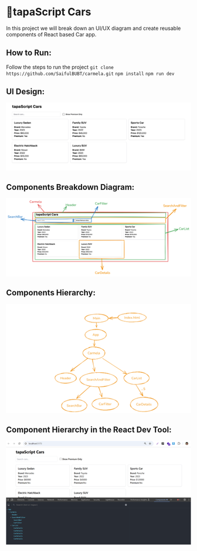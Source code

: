 # 🚀tapaScript Cars
In this project we will break down an UI/UX diagram and create reusable components of React based Car app. 
## How to Run:
Follow the steps to run the project
`git clone https://github.com/SaifulBUBT/carmela.git`
`npm install`
`npm run dev`

## UI Design:
![UI image](https://github.com/SaifulBUBT/carmela/blob/main/src/assets/cars%20UI.png)
## Components Breakdown Diagram:
![component breakdown](https://github.com/SaifulBUBT/carmela/blob/main/src/assets/carmela-components-breakdown.png)
## Components Hierarchy:
![Components hierarchy](https://github.com/SaifulBUBT/carmela/blob/main/src/assets/carmela-components-hierarchy2.png)
## Component Hierarchy in the React Dev Tool:
![react dev tool heirarchy](https://github.com/SaifulBUBT/carmela/blob/main/src/assets/components-in-dav-tools.png)
